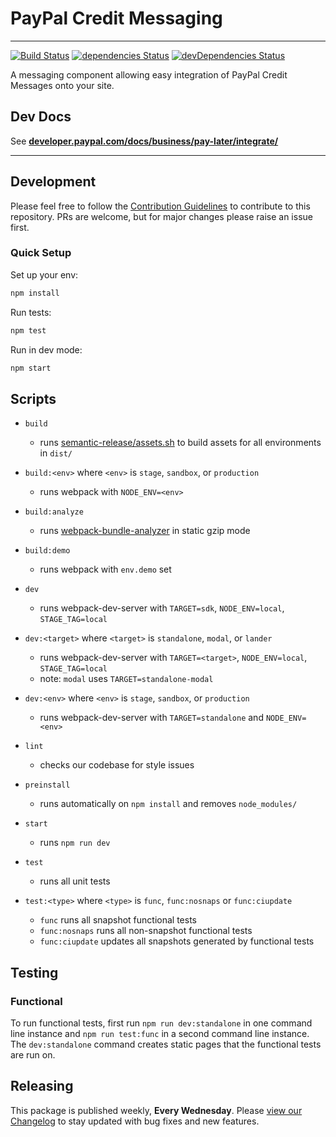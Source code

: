 # PayPal Credit Messaging

---

[![Build Status](https://travis-ci.org/paypal/paypal-messaging-components.svg?branch=master)](https://travis-ci.org/paypal/paypal-messaging-components) [![dependencies Status](https://david-dm.org/paypal/paypal-messaging-components/status.svg)](https://david-dm.org/paypal/paypal-messaging-components) [![devDependencies Status](https://david-dm.org/paypal/paypal-messaging-components/dev-status.svg)](https://david-dm.org/paypal/paypal-messaging-components?type=dev)

A messaging component allowing easy integration of PayPal Credit Messages onto your site.

## Dev Docs

See **[developer.paypal.com/docs/business/pay-later/integrate/](https://developer.paypal.com/docs/business/pay-later/integrate/)**

---

## Development

Please feel free to follow the [Contribution Guidelines](./CONTRIBUTING.md) to contribute to this repository. PRs are welcome, but for major changes please raise an issue first.

### Quick Setup

Set up your env:

```bash
npm install
```

Run tests:

```bash
npm test
```

Run in dev mode:

```bash
npm start
```

## Scripts

- `build`
    - runs [semantic-release/assets.sh](./scripts/semantic-release/assets.sh) to build assets for all environments in `dist/`

- `build:<env>` where `<env>` is `stage`, `sandbox`, or `production`
    - runs webpack with `NODE_ENV=<env>`

- `build:analyze`
    - runs [webpack-bundle-analyzer](https://github.com/webpack-contrib/webpack-bundle-analyzer) in static gzip mode

- `build:demo`
    - runs webpack with `env.demo` set

- `dev`
    - runs webpack-dev-server with `TARGET=sdk`, `NODE_ENV=local`, `STAGE_TAG=local`

- `dev:<target>` where `<target>` is `standalone`, `modal`, or `lander`
    - runs webpack-dev-server with `TARGET=<target>`, `NODE_ENV=local`, `STAGE_TAG=local`
    - note: `modal` uses `TARGET=standalone-modal`

- `dev:<env>` where `<env>` is `stage`, `sandbox`, or `production`
    - runs webpack-dev-server with `TARGET=standalone` and `NODE_ENV=<env>`

- `lint`
    - checks our codebase for style issues

- `preinstall`
    - runs automatically on `npm install` and removes `node_modules/`

- `start`
    - runs `npm run dev`

- `test`
    - runs all unit tests

- `test:<type>` where `<type>` is `func`, `func:nosnaps` or `func:ciupdate`
    - `func` runs all snapshot functional tests
    - `func:nosnaps` runs all non-snapshot functional tests
    - `func:ciupdate` updates all snapshots generated by functional tests

## Testing

### Functional

To run functional tests, first run `npm run dev:standalone` in one command line instance and `npm run test:func` in a second command line instance. The `dev:standalone` command creates static pages that the functional tests are run on.

## Releasing

This package is published weekly, **Every Wednesday**. Please [view our Changelog](CHANGELOG.md) to stay updated with bug fixes and new features.
